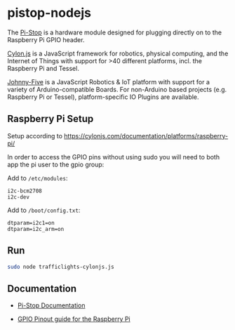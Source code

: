 # pistop-nodejs

The [Pi-Stop](https://github.com/PiHw/Pi-Stop) is a hardware module designed for plugging directly on to the Raspberry Pi GPIO header.

[Cylon.js](https://cylonjs.com) is a JavaScript framework for robotics, physical computing, and the Internet of Things with support for >40 different platforms, incl. the Raspberry Pi and Tessel.

[Johnny-Five](http://johnny-five.io) is a JavaScript Robotics & IoT platform with support for a variety of Arduino-compatible Boards. For non-Arduino based projects (e.g. Raspberry Pi or Tessel), platform-specific IO Plugins are available.

## Raspberry Pi Setup 

Setup according to https://cylonjs.com/documentation/platforms/raspberry-pi/

In order to access the GPIO pins without using sudo you will need to both app the pi user to the gpio group:

Add to `/etc/modules`:

```
i2c-bcm2708
i2c-dev
```

Add to `/boot/config.txt`:

```
dtparam=i2c1=on
dtparam=i2c_arm=on
```

## Run

```sh
sudo node trafficlights-cylonjs.js
```

## Documentation

- [Pi-Stop Documentation](https://github.com/PiHw/Pi-Stop/blob/master/markdown_source/markdown/Discover-PiStop.md)

- [GPIO Pinout guide for the Raspberry Pi](http://pinout.xyz)